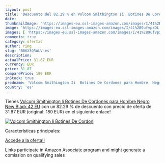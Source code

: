 ```yaml
---
layout: post
title: 'Descuento del 82.29 % en Volcom Smithington Ii  Botines De Cordon'
date: 
thumbnailImage: 'https://images-eu.ssl-images-amazon.com/images/I/41%2B9ufvpxDL._SL200_.jpg'
image: 'https://images-eu.ssl-images-amazon.com/images/I/41%2B9ufvpxDL._SL200_.jpg'
images: [ 'https://images-eu.ssl-images-amazon.com/images/I/41%2B9ufvpxDL._SL200_.jpg' ]
comments: true
category: ofertas
author: ring
slug: 'B06X3QRWLV-es'
description:
actualPrice: 31.87 EUR
currency: EUR
price: 31.87
comparePrice: 180 EUR
inStock: true
prodname: 'Volcom Smithington Ii  Botines De Cordones para Hombre  Negro  New Black   42 EU'
country: 'es'
---
```


Tienes [Volcom Smithington Ii  Botines De Cordones para Hombre  Negro  New Black   42 EU](https://www.amazon.es/dp/B06X3QRWLV/?tag=tolees-21) con un 82.29 % de descuento con precio de oferta de 31.87 EUR (original: 180 EUR) en el siguiente enlace!

[![Volcom Smithington Ii  Botines De Cordon](https://images-eu.ssl-images-amazon.com/images/I/41%2B9ufvpxDL._SL200_.jpg)](https://www.amazon.es/dp/B06X3QRWLV/?tag=tolees-21)

Características principales:


[Accede a la oferta!!](https://www.amazon.es/dp/B06X3QRWLV/?tag=tolees-21)

Links participate in Amazon Associate program and might generate a comission on qualifying sales


